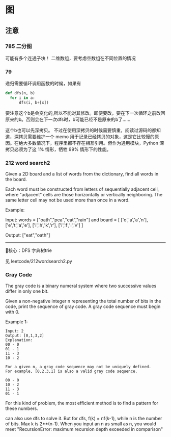 # 图
## 注意
### 785 二分图
可能有多个连通子块！
二维数组，要考虑空数组在不同位置的情况

### 79
递归需要循环调用函数的时候，如果有
```py
def dfs(n, b)
  for i in a:
      dfs(i, b+[x])
```
要注意这个b是会变化的,所以不能对其修改。即便要改，要在下一次循环之前改回原来的b。否则会在下一次dfs时，b可能已经不是原来的b了……

这个b也可以先深拷贝。
不过在使用深拷贝的时候需要慎重，阅读过源码的都知道，深拷贝需要维护一个 memo 用于记录已经拷贝的对象，这是它比较慢的原因。在绝大多数情况下，程序里都不存在相互引用。但作为通用模块，Python 深拷贝必须为了这 1% 情形，牺牲 99% 情形下的性能。

### 212 word search2
Given a 2D board and a list of words from the dictionary, find all words in the board.

Each word must be constructed from letters of sequentially adjacent cell, where "adjacent" cells are those horizontally or vertically neighboring. The same letter cell may not be used more than once in a word.

Example:

Input: 
words = ["oath","pea","eat","rain"] and board =
[
  ['o','a','a','n'],
  ['e','t','a','e'],
  ['i','h','k','r'],
  ['i','f','l','v']
]

Output: ["eat","oath"]

***
核心：DFS 字典树trie

见 leetcode/212wordsearch2.py

### Gray Code
The gray code is a binary numeral system where two successive values differ in only one bit.

Given a non-negative integer n representing the total number of bits in the code, print the sequence of gray code. A gray code sequence must begin with 0.

Example 1:
```
Input: 2
Output: [0,1,3,2]
Explanation:
00 - 0
01 - 1
11 - 3
10 - 2

For a given n, a gray code sequence may not be uniquely defined.
For example, [0,2,3,1] is also a valid gray code sequence.

00 - 0
10 - 2
11 - 3
01 - 1
```
For this kind of problem, the most efficient method is to find a pattern for these numbers. 

can also use dfs to solve it.
But for dfs, f(k) = nf(k-1), while n is the number of bits. Max k is 2**(n-1).
When you input an n as small as n, you would meet "RecursionError: maximum recursion depth exceeded in comparison"
 